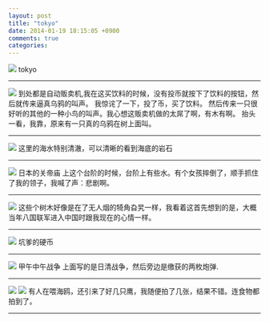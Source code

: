 ```yaml
---
layout: post
title: "tokyo"
date: 2014-01-19 18:15:05 +0900
comments: true
categories: 
---
```


<img src="images/night.JPG"/>
    tokyo

-----------------------------

<img src="images/vending_machine.JPG"/>
    到处都是自动贩卖机,我在这买饮料的时候，没有投币就按下了饮料的按钮，然后就传来逼真乌鸦的叫声。
    我惊诧了一下，投了币，买了饮料。
    然后传来一只很好听的其他的一种小鸟的叫声。我心想这贩卖机做的太屌了啊，有木有啊。
    抬头一看，我靠，原来有一只真的乌鸦在树上面叫。

-------------

<img src="images/sea.JPG"/>
    这里的海水特别清澈，可以清晰的看到海底的岩石

-------------

<img src="images/guandi.JPG"/>
    日本的关帝庙
    上这个台阶的时候，台阶上有些水。有个女孩摔倒了，顺手抓住了我的领子，我喊了声：悲剧啊。

---------------

<img src="images/forest.JPG"/>
    这些个树木好像是在了无人烟的犄角旮旯一样，我看着这首先想到的是，大概当年八国联军进入中国时跟我现在的心情一样。

--------------

<img src="images/corns.JPG"/>
    坑爹的硬币

--------------

<img src="images/cjwar.JPG"/>
    甲午中午战争
    上面写的是日清战争，然后旁边是缴获的两枚炮弹.

------------

<img src="images/seagull_01.JPG"/>

<img src="images/seagull_02.JPG"/>
    有人在喂海鸥，还引来了好几只鹰，我随便拍了几张，结果不错。连食物都拍到了。 

------------
